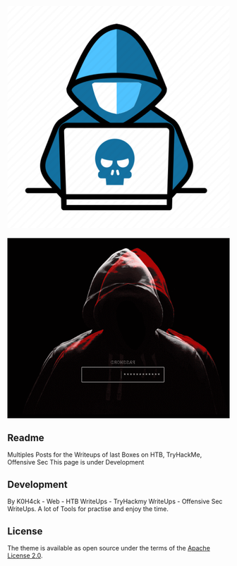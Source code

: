 ![logo](hacker.png)
--

[![design](descarga.gif)](https://ki-pr0.github.io/)

## Readme

Multiples Posts for the Writeups of last Boxes on HTB, TryHackMe, Offensive Sec
This page is under Development

## Development

By K0H4ck - Web - HTB WriteUps - TryHackmy WriteUps - Offensive Sec WriteUps. A lot of Tools for practise and enjoy the time.

## License

The theme is available as open source under the terms of the [Apache License 2.0](https://opensource.org/licenses/Apache-2.0).
